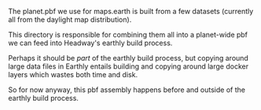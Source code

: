 The planet.pbf we use for maps.earth is built from a few datasets (currently all from the daylight map distribution).

This directory is responsible for combining them all into a planet-wide pbf we can feed into Headway's earthly build process.

Perhaps it should be *part* of the earthly build process, but copying around large data files in Earthly entails building and copying around large docker layers which wastes both time and disk.

So for now anyway, this pbf assembly happens before and outside of the earthly build process.
